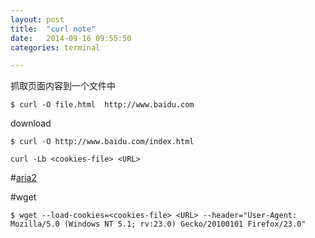 ```yaml
---
layout: post
title:  "curl note"
date:   2014-09-16 09:55:50
categories: terminal

---
```

抓取页面内容到一个文件中

```
$ curl -O file.html  http://www.baidu.com
```

download

```
$ curl -O http://www.baidu.com/index.html
```

```
curl -Lb <cookies-file> <URL>
```

#[aria2](http://aria2.sourceforge.net/)


#wget
```
$ wget --load-cookies=<cookies-file> <URL> --header="User-Agent: Mozilla/5.0 (Windows NT 5.1; rv:23.0) Gecko/20100101 Firefox/23.0"
 ```
